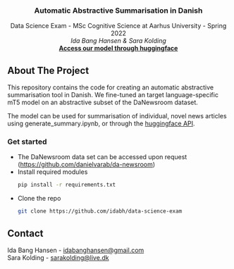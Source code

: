 <div id="top"></div>

<h3 align="center">Automatic Abstractive Summarisation in Danish</h3>

  <p align="center">
    Data Science Exam - MSc Cognitive Science at Aarhus University - Spring 2022
  <br />
  <em>Ida Bang Hansen & Sara Kolding</em>
  <br />
    <a href="https://huggingface.co/sarakolding/daT5-summariser"><strong>Access our model through huggingface</strong></a>
    <br />
  </p>
</div>

## About The Project

This repository contains the code for creating an automatic abstractive summarisation tool in Danish. We fine-tuned an target language-specific mT5 model on an abstractive subset of the DaNewsroom dataset.

The model can be used for summarisation of individual, novel news articles using generate_summary.ipynb, or through the [huggingface API](https://huggingface.co/sarakolding/daT5-summariser).

### Get started
* The DaNewsroom data set can be accessed upon request (https://github.com/danielvarab/da-newsroom)
* Install required modules
  ```sh
  pip install -r requirements.txt
  ```
* Clone the repo
   ```sh
   git clone https://github.com/idabh/data-science-exam
   ```

## Contact
Ida Bang Hansen - idabanghansen@gmail.com
<br />
Sara Kolding - sarakolding@live.dk
